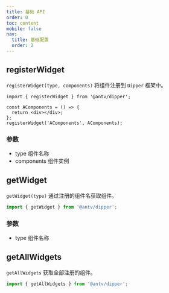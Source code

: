 ```yaml
---
title: 基础 API
order: 0
toc: content
mobile: false
nav:
  title: 基础配置
  order: 2
---
```


## registerWidget

`registerWidget(type, components)` 将组件注册到 `Dipper` 框架中。

```tsx pure
import { registerWidget } from '@antv/dipper';

const AComponents = () => {
  return <div></div>;
};
registerWidget('AComponents', AComponents);
```

### 参数

- type 组件名称
- components 组件实例

## getWidget

`getWidget(type)` 通过注册的组件名获取组件。

```ts pure
import { getWidget } from '@antv/dipper';
```

### 参数

- type 组件名称

## getAllWidgets

`getAllWidgets` 获取全部注册的组件。

```ts pure
import { getAllWidgets } from '@antv/dipper';
```
